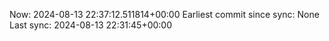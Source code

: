 Now: 2024-08-13 22:37:12.511814+00:00 Earliest commit since sync: None Last sync: 2024-08-13 22:31:45+00:00
